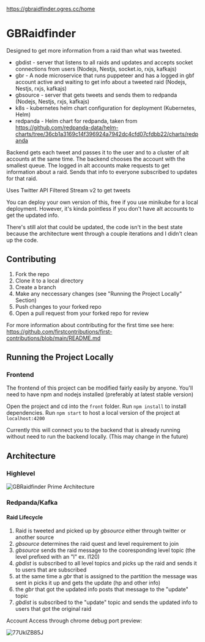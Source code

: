 https://gbraidfinder.ogres.cc/home

# GBRaidfinder

Designed to get more information from a raid than what was tweeted.

* gbdist - server that listens to all raids and updates and accepts socket connections from users (Nodejs, Nestjs, socket.io, rxjs, kafkajs)
* gbr - A node microservice that runs puppeteer and has a logged in gbf account active and waiting to get info about a tweeted raid (Nodejs, Nestjs, rxjs, kafkajs)
* gbsource - server that gets tweets and sends them to redpanda (Nodejs, Nestjs, rxjs, kafkajs)
* k8s - kubernetes helm chart configuration for deployment (Kubernetes, Helm)
* redpanda - Helm chart for redpanda, taken from https://github.com/redpanda-data/helm-charts/tree/36cb1a3169c14f396924a7942dc4cfd07cfdbb22/charts/redpanda

Backend gets each tweet and passes it to the user and to a cluster of alt accounts at the same time. The backend chooses the account with the smallest queue.
The logged in alt accounts make requests to get information about a raid. Sends that info to everyone subscribed to updates for that raid.

Uses Twitter API Filtered Stream v2 to get tweets

You can deploy your own version of this, free if you use minikube for a local deployment. However, it's kinda pointless if you don't have alt accounts to get the updated info.

There's still alot that could be updated, the code isn't in the best state because the architecture went through a couple iterations and I didn't clean up the code.

## Contributing

1. Fork the repo
2. Clone it to a local directory
3. Create a branch
4. Make any neccessary changes (see "Running the Project Locally" Section)
5. Push changes to your forked repo
6. Open a pull request from your forked repo for review

For more information about contributing for the first time see here: https://github.com/firstcontributions/first-contributions/blob/main/README.md

## Running the Project Locally

### Frontend

The frontend of this project can be modified fairly easily by anyone.
You'll need to have npm and nodejs installed (preferably at latest stable version)

Open the project and cd into the `front` folder.
Run `npm install` to install dependencies. 
Run `npm start` to host a local version of the project at `localhost:4200`

Currently this will connect you to the backend that is already running without need to run the backend locally. (This may change in the future)

## Architecture

### Highlevel
![GBRaidfinder Prime Architecture](https://user-images.githubusercontent.com/7328874/203427171-1a6f3a73-b428-4218-a626-b74b1c75ee62.png)

### Redpanda/Kafka

#### Raid Lifecycle
1. Raid is tweeted and picked up by *gbsource* either through twitter or another source
2. *gbsource* determines the raid quest and level requirement to join
3. *gbsource* sends the raid message to the cooresponding level topic (the level prefixed with an "l" ex. l120)
4. *gbdist* is subscribed to all level topics and picks up the raid and sends it to users that are subscribed
5. at the same time a *gbr* that is assigned to the partition the message was sent in picks it up and gets the update (hp and other info)
6. the *gbr* that got the updated info posts that message to the "update" topic
7. *gbdist* is subscribed to the "update" topic and sends the updated info to users that got the original raid

Account Access through chrome debug port preview:

![77UklZB85J](https://user-images.githubusercontent.com/7328874/200845657-eea8cc8f-021c-40e5-ad83-507d175f4bd9.gif)
